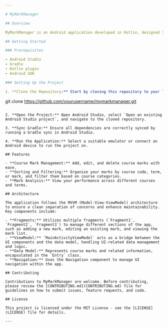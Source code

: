 ```yaml
---

# MyMarkManager

## Overview

MyMarkManager is an Android application developed in Kotlin, designed to help students manage their course marks and assessments efficiently. Utilizing modern Android development practices, the app features a user-friendly interface to add, view, and organize course marks, utilizing fragments for a dynamic user experience.

## Getting Started

### Prerequisites

- Android Studio
- Gradle
- Kotlin plugin
- Android SDK

### Setting Up the Project

1. **Clone the Repository:** Start by cloning this repository to your local machine using Android Studio's `VCS > Checkout from Version Control > Git`, or by using the command line:

   ```
   git clone https://github.com/yourusername/mymarkmanager.git
   ```

2. **Open the Project:** Open Android Studio, select `Open an existing Android Studio project`, and navigate to the cloned repository.

3. **Sync Gradle:** Ensure all dependencies are correctly synced by running a Gradle sync in Android Studio.

4. **Run the Application:** Select a suitable emulator or connect an Android device to run the project on.

## Features

- **Course Mark Management:** Add, edit, and delete course marks with ease.
- **Sorting and Filtering:** Organize your marks by course code, term, or mark, and filter them based on course categories.
- **Mark Analysis:** View your performance across different courses and terms.

## Architecture

The application follows the MVVM (Model-View-ViewModel) architecture to ensure a clean separation of concerns and enhance maintainability. Key components include:

- **Fragments:** Utilizes multiple fragments (`Fragment1`, `Fragment2`, `Fragment3`) to manage different sections of the app, such as adding a new mark, editing an existing mark, and viewing the mark list.
- **ViewModel:** `MainActivityViewModel` acts as a bridge between the UI components and the data model, handling UI-related data management and logic.
- **Data Model:** Represents course marks and related information, encapsulated in the `Entry` class.
- **Navigation:** Uses the Navigation component to manage UI navigation within the app.

## Contributing

Contributions to MyMarkManager are welcome. Before contributing, please review the [CONTRIBUTING.md](CONTRIBUTING.md) file for guidelines on how to submit issues, feature requests, and code.

## License

This project is licensed under the MIT License - see the [LICENSE](LICENSE) file for details.

---
```


